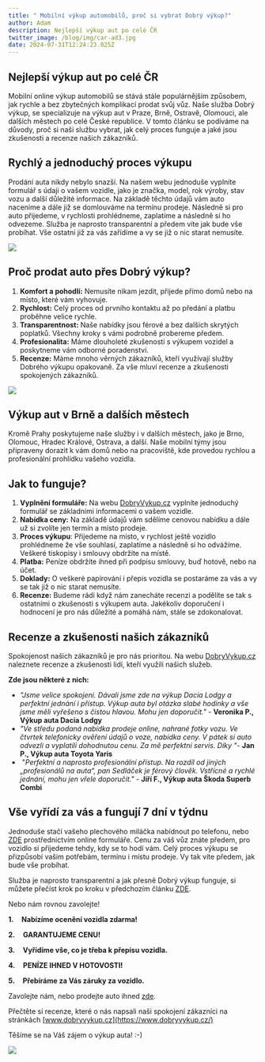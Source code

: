 ```yaml
---
title: " Mobilní výkup automobilů, proč si vybrat Dobrý výkup?"
author: Adam
description: Nejlepší výkup aut po celé ČR
twitter_image: /blog/img/car-ad3.jpg
date: 2024-07-31T12:24:23.025Z
---
```

## Nejlepší výkup aut po celé ČR

Mobilní online výkup automobilů se stává stále populárnějším způsobem, jak rychle a bez zbytečných komplikací prodat svůj vůz. Naše služba Dobrý výkup, se specializuje na výkup aut v Praze, Brně, Ostravě, Olomouci, ale dalších městech po celé České republice. V tomto článku se podíváme na důvody, proč si naši službu vybrat, jak celý proces funguje a jaké jsou zkušenosti a recenze našich zákazníků.

## Rychlý a jednoduchý proces výkupu

Prodání auta nikdy nebylo snazší. Na našem webu jednoduše vyplníte formulář s údaji o vašem vozidle, jako je značka, model, rok výroby, stav vozu a další důležité informace. Na základě těchto údajů vám auto naceníme a dále již se domlouváme na termínu prodeje. Následně si pro auto přijedeme, v rychlosti prohlédneme, zaplatíme a následně si ho odvezeme. Služba je naprosto transparentní a předem víte jak bude vše probíhat. Vše ostatní již za vás zařídíme a vy se již o nic starat nemusíte.

![](/blog/img/info-icon.png)

## Proč prodat auto přes Dobrý výkup?

1. **Komfort a pohodlí:** Nemusíte nikam jezdit, přijede přímo domů nebo na místo, které vám vyhovuje.
2. **Rychlost:** Celý proces od prvního kontaktu až po předání a platbu proběhne velice rychle.
3. **Transparentnost:** Naše nabídky jsou férové a bez dalších skrytých poplatků. Všechny kroky s vámi podrobně probereme předem.
4. **Profesionalita:** Máme dlouholeté zkušenosti s výkupem vozidel a poskytneme vám odborné poradenství.
5. **Recenze:** Máme mnoho věrných zákazníků, kteří využívají služby Dobrého výkupu opakovaně. Za vše mluví recenze a zkušenosti spokojených zákazníků. 

![](/blog/img/klíčky-auto.jpg)

## Výkup aut v Brně a dalších městech

Kromě Prahy poskytujeme naše služby i v dalších městech, jako je Brno, Olomouc, Hradec Králové, Ostrava, a další. Naše mobilní týmy jsou připraveny dorazit k vám domů nebo na pracoviště, kde provedou rychlou a profesionální prohlídku vašeho vozidla.

## Jak to funguje?

1. **Vyplnění formuláře:** Na webu [DobryVykup.cz](http://dobryvykup.cz) vyplníte jednoduchý formulář se základními informacemi o vašem vozidle.
2. **Nabídka ceny:** Na základě údajů vám sdělíme cenovou nabídku a dále už si zvolíte jen termín a místo prodeje.
3. **Proces výkupu**: Přijedeme na místo, v rychlost ještě vozidlo prohlédneme že vše souhlasí, zaplatíme a následně si ho odvážíme. Veškeré tiskopisy i smlouvy obdržíte na místě.
4. **Platba:** Peníze obdržíte ihned při podpisu smlouvy, buď hotově, nebo na účet.
5. **Doklady:** O veškeré papírování i přepis vozidla se postaráme za vás a vy se tak již o nic starat nemusíte.
6. **Recenze:** Budeme rádi když nám zanecháte recenzi a podělíte se tak s ostatními o zkušenosti s výkupem auta. Jakékoliv doporučení i hodnocení je pro nás důležité a pomáhá nám, stále se zdokonalovat.  

## Recenze a zkušenosti našich zákazníků

Spokojenost našich zákazníků je pro nás prioritou. Na webu [DobryVykup.cz](http://dobryvykup.cz) naleznete recenze a zkušenosti lidí, kteří využili našich služeb. 

**Zde jsou některé z nich:**

* *"Jsme velice spokojeni. Dávali jsme zde na výkup Dacia Lodgy a perfektní jednání i přístup. Výkup auta byl otázka slabé hodinky a vše jsme měli vyřešeno s čistou hlavou. Mohu jen doporučit."* - **Veronika P., Výkup auta Dacia Lodgy**
* *"Ve středu podaná nabídka prodeje online, nahrané fotky vozu. Ve čtvrtek telefonicky ověření údajů o voze, nabídka ceny. V pátek si auto odvezli a vyplatili dohodnutou cenu. Za mě perfektní servis. Díky "*- **Jan P., Výkup auta Toyota Yaris**
*  "*Perfektní a naprosto profesionální přístup. Na rozdíl od jiných „profesionálů na auta“, pan Sedláček je férový člověk. Vstřícné a rychlé jednání, mohu jen vřele doporučit." -* **Jiří F., Výkup auta Škoda Superb Combi**

## Vše vyřídí za vás a fungují 7 dní v týdnu

Jednoduše stačí vašeho plechového miláčka nabídnout po telefonu, nebo [ZDE](https://www.dobryvykup.cz/) prostřednictvím online formuláře. Cenu za váš vůz znáte předem, pro vozidlo si přijedeme tehdy, kdy se to hodí vám. Celý proces výkupu se přizpůsobí vašim potřebám, termínu i místu prodeje. Vy tak víte předem, jak bude vše probíhat.

Služba je naprosto transparentní a jak přesně Dobrý výkup funguje, si můžete přečíst krok po kroku v předchozím článku [ZDE](https://www.dobryvykup.cz/blog/2021/09/jak-prob%C3%ADh%C3%A1-samotn%C3%BD-v%C3%BDkup-aut-s-dobr%C3%BDm-v%C3%BDkupem).  

Nebo nám rovnou zavolejte!

**1.     Nabízíme ocenění vozidla zdarma!**

**2.     GARANTUJEME CENU!**

**3.     Vyřídíme vše, co je třeba k přepisu vozidla.**

**4.     PENÍZE IHNED V HOTOVOSTI!**

**5.     Přebíráme za Vás záruky za vozidlo.**

Zavolejte nám, nebo prodejte auto ihned [zde](https://www.dobryvykup.cz/#bottom).

Přečtěte si recenze, které o nás napsali naši spokojení zákazníci na stránkách [www.dobryvykup.cz](https://www.dobryvykup.cz/)

Těšíme se na Váš zájem o výkup auta! :-)

![](https://lh7-rt.googleusercontent.com/docsz/AD_4nXe0PoG-QlxeOeo388218rdc1z3RCWSgaZjQrxo-9AL7VbqyGWF7jDJqr5nqJykzdY3bEuqTM0KCKV5PgJI2PToy1XaVGOLtf9Ii5WIpJhPhILkNWA2OaR7qTZIRmTOUdkhibFbHgFXjp2-zigJj7S8F8Ymk?key=nT1uO56N8RQAwe_afQaHXw)

<!--EndFragment-->